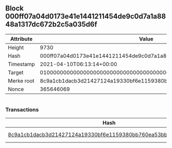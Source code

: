## Block 000ff07a04d0173e41e1441211454de9c0d7a1a8848a1317dc672b2c5a035d6f

Attribute | Value
--- | ---
Height | 9730
Hash | 000ff07a04d0173e41e1441211454de9c0d7a1a8848a1317dc672b2c5a035d6f
Timestamp | 2021-04-10T06:13:14+00:00
Target | 0100000000000000000000000000000000000000000000000000000000000000
Merke root | 8c9a1cb1dacb3d21427124a19330bf6e1159380bb760ea53bb8ce7623d7fcee0
Nonce | 365646069

```

```

### Transactions

Hash | Amount
--- | ---
[8c9a1cb1dacb3d21427124a19330bf6e1159380bb760ea53bb8ce7623d7fcee0](8c9a1cb1dacb3d21427124a19330bf6e1159380bb760ea53bb8ce7623d7fcee0.md) | 10.00000000 SKEPTI 

